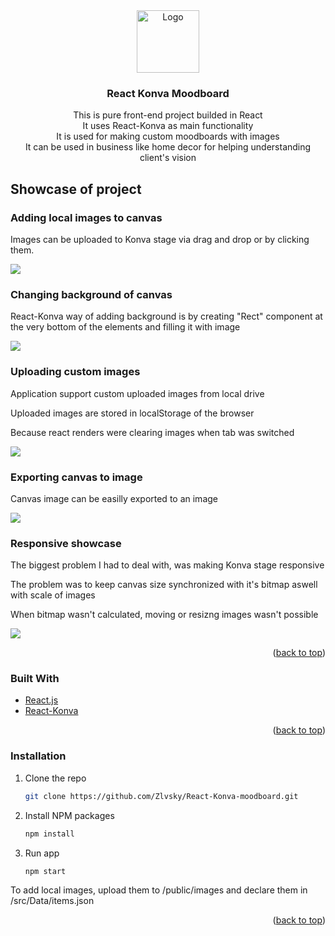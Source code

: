 <div id="top"></div>

<div align="center">
  <a href="https://github.com/Zlvsky/React-Konva-moodboard">
    <img src="https://user-images.githubusercontent.com/45123514/161823611-5c0fdd2c-f2ba-4dfc-ad8d-48a141676325.png" alt="Logo" width="100" height="100">
  </a>

<h3 align="center">React Konva Moodboard</h3>

  <p align="center">
    This is pure front-end project builded in React
    <br />
    It uses React-Konva as main functionality
    <br />
    It is used for making custom moodboards with images
    <br />
    It can be used in business like home decor for helping understanding client's vision
  </p>
</div>



<!-- ABOUT THE PROJECT -->
## Showcase of project

<h3>Adding local images to canvas</h3>
<p>Images can be uploaded to Konva stage via drag and drop or by clicking them.</p>
<img src="https://user-images.githubusercontent.com/45123514/161825740-a02a1abc-ba19-4369-b43c-12ec06ec24d3.gif" />
<br/>

<h3>Changing background of canvas</h3>
<p>React-Konva way of adding background is by creating "Rect" component at the very bottom of the elements and filling it with image</p>
<img src="https://user-images.githubusercontent.com/45123514/161825812-db3e0770-3a88-4cf7-a0bb-dea89abe2087.gif" />

<h3>Uploading custom images</h3>
<p>Application support custom uploaded images from local drive</p>
<p>Uploaded images are stored in localStorage of the browser</p>
<p>Because react renders were clearing images when tab was switched</p>
<img src="https://user-images.githubusercontent.com/45123514/161825885-fb48e6fd-2750-4b09-9c75-9ef448710ee0.gif" />

<h3>Exporting canvas to image</h3>
<p>Canvas image can be easilly exported to an image</p>
<img src="https://user-images.githubusercontent.com/45123514/161825938-b42c0a1c-4a0a-42d5-9c82-b64049b2b0c5.gif" />

<h3>Responsive showcase</h3>
<p>The biggest problem I had to deal with, was making Konva stage responsive</p>
<p>The problem was to keep canvas size synchronized with it's bitmap aswell with scale of images</p>
<p>When bitmap wasn't calculated, moving or resizng images wasn't possible</p>
<img src="https://user-images.githubusercontent.com/45123514/161825975-fb405e40-89c4-406e-87a7-ede33c8ceb34.gif" />

<p align="right">(<a href="#top">back to top</a>)</p>



### Built With

* [React.js](https://reactjs.org/)
* [React-Konva](https://konvajs.org/docs/react/index.html)


<p align="right">(<a href="#top">back to top</a>)</p>



<!-- GETTING STARTED -->
### Installation

1. Clone the repo
   ```sh
   git clone https://github.com/Zlvsky/React-Konva-moodboard.git
   ```
2. Install NPM packages
   ```sh
   npm install
   ```
3. Run app
   ```sh
   npm start
   ```
<p>To add local images, upload them to /public/images and declare them in /src/Data/items.json</p>

<p align="right">(<a href="#top">back to top</a>)</p>
